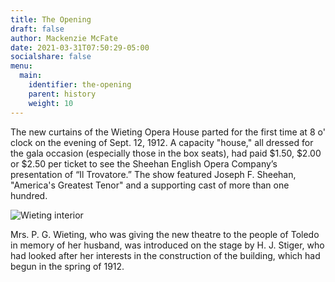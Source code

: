 ```yaml
---
title: The Opening
draft: false
author: Mackenzie McFate
date: 2021-03-31T07:50:29-05:00
socialshare: false
menu:
  main:
    identifier: the-opening
    parent: history
    weight: 10
---
```

The new curtains of the Wieting Opera House parted for the first time at 8 o' clock on the evening of Sept. 12, 1912. A capacity "house," all dressed for the gala occasion (especially those in the box seats), had paid $1.50, $2.00 or $2.50 per ticket to see the Sheehan English Opera Company’s presentation of “Il Trovatore.” The show featured Joseph F. Sheehan, "America's Greatest Tenor" and a supporting cast of more than one hundred.

![Wieting interior](img/_history_Old-Wieting-Interior.jpg "Early Wieting interior")

Mrs. P. G. Wieting, who was giving the new theatre to the people of Toledo in memory of her husband, was introduced on the stage by H. J. Stiger, who had looked after her interests in the construction of the building, which had begun in the spring of 1912.